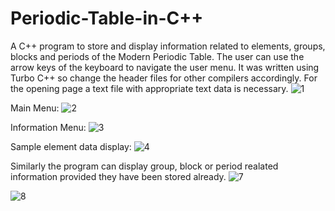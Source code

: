 # Periodic-Table-in-C++

A C++ program to store and display information related to elements, groups, blocks and periods of the Modern Periodic Table.
The user can use the arrow keys of the keyboard to navigate the user menu.
It was written using Turbo C++ so change the header files for other compilers accordingly.
For the opening page a text file with appropriate text data is necessary.
![1](https://user-images.githubusercontent.com/49993917/75386942-88ec0100-5908-11ea-84a0-58d6b2cd3106.png)

Main Menu:
![2](https://user-images.githubusercontent.com/49993917/75386948-8ab5c480-5908-11ea-81be-7c0b9a684593.png)

Information Menu:
![3](https://user-images.githubusercontent.com/49993917/75386950-8c7f8800-5908-11ea-8739-f198912781fd.png)

Sample element data display:
![4](https://user-images.githubusercontent.com/49993917/75386951-8db0b500-5908-11ea-8422-3d2935ba8744.png)

Similarly the program can display group, block or period realated information provided they have been stored already.
![7](https://user-images.githubusercontent.com/49993917/75388359-d10c2300-590a-11ea-9d4c-cb85167a3a37.png)

![8](https://user-images.githubusercontent.com/49993917/75388365-d2d5e680-590a-11ea-8bd5-ad02428c592a.png)


